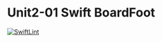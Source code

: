 # Unit2-01 Swift BoardFoot
[![SwiftLint](README.md/../../../workflows/SwiftLint/badge.svg)](README.md/../../../actions)
